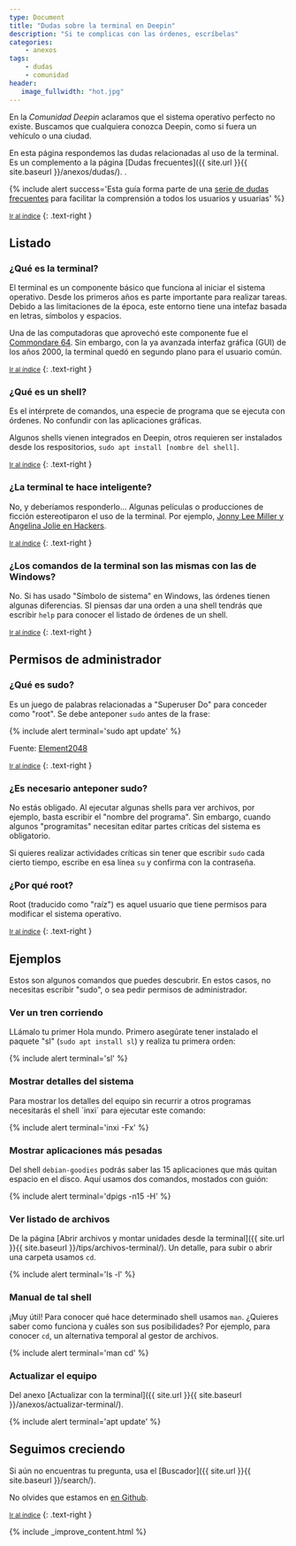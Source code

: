 ```yaml
---
type: Document
title: "Dudas sobre la terminal en Deepin"
description: "Si te complicas con las órdenes, escríbelas"
categories:
    - anexos
tags:
    - dudas
    - comunidad
header:
   image_fullwidth: "hot.jpg"
---
```

En la *Comunidad Deepin* aclaramos que el sistema operativo  perfecto no existe. Buscamos que cualquiera conozca Deepin, como si fuera un vehículo o una ciudad.

En esta página respondemos las dudas relacionadas al uso de la terminal. Es un complemento a la página [Dudas frecuentes]({{ site.url }}{{ site.baseurl }}/anexos/dudas/). .

{% include alert success='Esta guía forma parte de una <a href="/dudas">serie de dudas frecuentes</a> para facilitar la comprensión a todos los usuarios y usuarias' %}

<small markdown="1">[Ir al índice](#toc)</small>
{: .text-right }

## Listado
### ¿Qué es la terminal?
El terminal es un componente básico que funciona al iniciar el sistema operativo. Desde los primeros años es parte importante para realizar tareas. Debido a las limitaciones de la época, este entorno tiene una intefaz basada en letras, símbolos y espacios.

Una de las computadoras que aprovechó este componente fue el [Commondare 64](https://es.wikipedia.org/wiki/Commodore_64). Sin embargo, con la ya avanzada interfaz gráfica (GUI) de los años 2000, la terminal quedó en segundo plano para el usuario común.

<small markdown="1">[Ir al índice](#toc)</small>
{: .text-right }

### ¿Qué es un shell?
Es el intérprete de comandos, una especie de programa que se ejecuta con órdenes. No confundir con las aplicaciones gráficas.

Algunos shells vienen integrados en Deepin, otros requieren ser instalados desde los respositorios, `sudo apt install [nombre del shell]`.

<small markdown="1">[Ir al índice](#toc)</small>
{: .text-right }

### ¿La terminal te hace inteligente?
No, y deberíamos responderlo... Algunas películas o producciones de ficción estereotiparon el uso de la terminal. Por ejemplo, [Jonny Lee Miller y Angelina Jolie en Hackers](https://en.wikipedia.org/wiki/Hackers_(film)).

<small markdown="1">[Ir al índice](#toc)</small>
{: .text-right }

### ¿Los comandos de la terminal son las mismas con las de Windows?
No. Si has usado "Símbolo de sistema" en Windows, las órdenes tienen algunas diferencias. SI piensas dar una orden a una shell tendrás que escribir `help` para conocer el listado de órdenes de un shell.

<small markdown="1">[Ir al índice](#toc)</small>
{: .text-right }

## Permisos de administrador
### ¿Qué es sudo?
Es un juego de palabras relacionadas a "Superuser Do" para conceder como "root". Se debe anteponer `sudo` antes de la frase:

{% include alert terminal='sudo apt update' %}

Fuente: [Element2048](https://element2048.wordpress.com/2007/02/12/el-comando-su-sudo-y-root/)

<small markdown="1">[Ir al índice](#toc)</small>
{: .text-right }

### ¿Es necesario anteponer sudo?
No estás obligado. Al ejecutar algunas shells para ver archivos, por ejemplo, basta escribir el "nombre del programa". Sin embargo, cuando algunos "programitas" necesitan editar partes críticas del sistema es obligatorio.

Si quieres realizar actividades críticas sin tener que escribir `sudo` cada cierto tiempo, escribe en esa línea `su` y confirma con la contraseña.

### ¿Por qué root?
Root (traducido como "raíz") es aquel usuario que tiene permisos para modificar el sistema operativo.

<small markdown="1">[Ir al índice](#toc)</small>
{: .text-right }

## Ejemplos
Estos son algunos comandos que puedes descubrir. En estos casos, no necesitas escribir "sudo", o sea pedir permisos de administrador.

### Ver un tren corriendo
LLámalo tu primer Hola mundo. Primero asegúrate tener instalado el paquete "sl" (`sudo apt install sl`) y realiza tu primera orden:

{% include alert terminal='sl' %}

### Mostrar detalles del sistema
Para mostrar los detalles del equipo sin recurrir a otros programas necesitarás el shell ´inxi´ para ejecutar este comando:

{% include alert terminal='inxi -Fx' %}

### Mostrar aplicaciones más pesadas
Del shell `debian-goodies` podrás saber las 15 aplicaciones que más quitan espacio en el disco. Aquí usamos dos comandos, mostados con guión:

{% include alert terminal='dpigs -n15 -H' %}

### Ver listado de archivos
De la página [Abrir archivos y montar unidades desde la terminal]({{ site.url }}{{ site.baseurl }}/tips/archivos-terminal/). Un detalle, para subir o abrir una carpeta usamos `cd`.

{% include alert terminal='ls -l' %}

### Manual de tal shell
¡Muy útil! Para conocer qué hace determinado shell usamos `man`. ¿Quieres saber como funciona y cuáles son sus posibilidades? Por ejemplo, para conocer `cd`, un alternativa temporal al gestor de archivos.

{% include alert terminal='man cd' %}

### Actualizar el equipo
Del anexo [Actualizar con la terminal]({{ site.url }}{{ site.baseurl }}/anexos/actualizar-terminal/).

{% include alert terminal='apt update' %}

## Seguimos creciendo
Si aún no encuentras tu pregunta, usa el [Buscador]({{ site.url }}{{ site.baseurl }}/search/).

No olvides que estamos en [en Github](https://github.com/comunidad-deepin/comunidad-deepin.github.io).

<small markdown="1">[Ir al índice](#toc)</small>
{: .text-right }

{% include _improve_content.html %}

</div><!-- /.medium-8.columns -->
</div><!-- /.row -->
